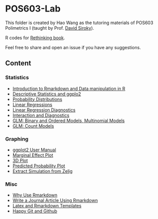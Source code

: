 # POS603-Lab

This folder is created by Hao Wang as the tutoring materials of POS603 Polimetrics I (taught by Prof. [David Siroky](http://davidsiroky.faculty.asu.edu/)). 

R codes for [Rethinking book](http://xcelab.net/rm/statistical-rethinking/).

Feel free to share and open an issue if you have any suggestions.



## Content
### Statistics
 - [Introduction to Rmarkdown and Data manipulation in R](https://github.com/haowang666/POS603-Lab/tree/master/Lab%201)
 - [Descriptive Statistics and ggplo2](https://github.com/haowang666/POS603-Lab/tree/master/Lab%202)
 - [Probability Distributions](https://github.com/haowang666/POS603-Lab/tree/master/Lab%203)
 - [Linear Regressions](https://github.com/haowang666/POS603-Lab/tree/master/Lab%204)
 - [Linear Regression Diagnostics](https://github.com/haowang666/POS603-Lab/tree/master/Lab%205)
 - [Interaction and Diagnostics](https://github.com/haowang666/POS603-Lab/tree/master/Lab%207)
 - [GLM: Binary and Ordered Models, Multinomial Models](https://github.com/haowang666/POS603-Lab/tree/master/Lab%206)
 - [GLM: Count Models](https://github.com/haowang666/POS603-Lab/tree/master/Lab%208)

### Graphing
 - [ggplot2 User Manual](http://ggplot2.org)
 - [Marginal Effect Plot](https://github.com/haowang666/POS603-Lab/blob/master/Lab%207/lab7.Rmd)
 - [3D Plot](https://github.com/haowang666/POS603-Lab/blob/master/Lab%202/3d%20plot.Rmd)
 - [Predicted Probability Plot](https://github.com/haowang666/POS603-Lab/blob/master/Lab%206/PA-Chp7-Plot.Rmd)
 - [Extract Simulation from Zelig](http://www.haowang.pw/blog/Extract-Zelig-Simulation/)



### Misc
- [Why Use Rmarkdown](https://yihui.name/en/2012/06/enjoyable-reproducible-research/)
- [Write a Journal Article Using Rmarkdown](http://svmiller.com/blog/2016/02/svm-r-markdown-manuscript/)
- [Latex and Rmarkdown Templates](https://github.com/haowang666/LaTeX-examples)
- [Happy Git and Github](http://happygitwithr.com)



